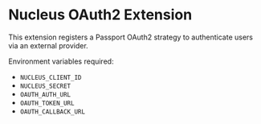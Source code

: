 # Nucleus OAuth2 Extension

This extension registers a Passport OAuth2 strategy to authenticate users via an external provider.

Environment variables required:
- `NUCLEUS_CLIENT_ID`
- `NUCLEUS_SECRET`
- `OAUTH_AUTH_URL`
- `OAUTH_TOKEN_URL`
- `OAUTH_CALLBACK_URL`
